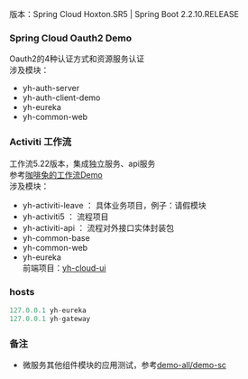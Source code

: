 
版本：Spring Cloud Hoxton.SR5 | Spring Boot 2.2.10.RELEASE

### Spring Cloud Oauth2 Demo
Oauth2的4种认证方式和资源服务认证  
涉及模块：
- yh-auth-server
- yh-auth-client-demo
- yh-eureka
- yh-common-web


### Activiti 工作流
工作流5.22版本，集成独立服务、api服务  
参考[咖啡兔的工作流Demo](https://github.com/henryyan/kft-activiti-demo)  
涉及模块：
- yh-activiti-leave ：   具体业务项目，例子：请假模块
- yh-activiti5      ：   流程项目
- yh-activiti-api   ：   流程对外接口实体封装包
- yh-common-base
- yh-common-web
- yh-eureka  
前端项目：[yh-cloud-ui](https://github.com/huhuhan/yh-cloud-ui)


### hosts
```python
127.0.0.1 yh-eureka
127.0.0.1 yh-gateway
```

### 备注

- 微服务其他组件模块的应用测试，参考[demo-all/demo-sc](https://github.com/huhuhan/demo-all/tree/master/demo-sc)
    